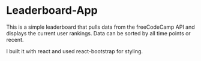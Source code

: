 <h1>Leaderboard-App</h1>

This is a simple leaderboard that pulls data from the freeCodeCamp API and displays the current user rankings. Data can be sorted by all time points or recent.

I built it with react and used react-bootstrap for styling.
